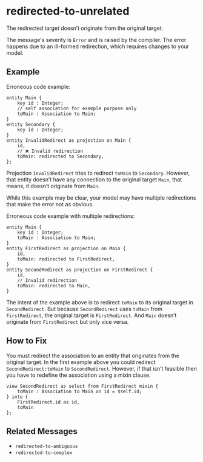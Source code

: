 # redirected-to-unrelated

The redirected target doesn’t originate from the original target.

The message's severity is `Error` and is raised by the compiler.
The error happens due to an ill-formed redirection, which requires changes to
your model.

## Example

Erroneous code example:

```cds
entity Main {
    key id : Integer;
    // self association for example purpose only
    toMain : Association to Main;
}
entity Secondary {
    key id : Integer;
}
entity InvalidRedirect as projection on Main {
    id,
    // ❌ Invalid redirection
    toMain: redirected to Secondary,
};
```

Projection `InvalidRedirect` tries to redirect `toMain` to `Secondary`.
However, that entity doesn’t have any connection to the original target
`Main`, that means, it doesn’t originate from `Main`.

While this example may be clear, your model may have multiple redirections
that make the error not as obvious.

Erroneous code example with multiple redirections:

```cds
entity Main {
    key id : Integer;
    toMain : Association to Main;
}
entity FirstRedirect as projection on Main {
    id,
    toMain: redirected to FirstRedirect,
}
entity SecondRedirect as projection on FirstRedirect {
    id,
    // Invalid redirection
    toMain: redirected to Main,
}
```

The intent of the example above is to redirect `toMain` to its original target
in `SecondRedirect`.  But because `SecondRedirect` uses `toMain` from
`FirstRedirect`, the original target is `FirstRedirect`.  And `Main` doesn’t
originate from `FirstRedirect` but only vice versa.

## How to Fix

You must redirect the association to an entity that originates from the
original target.  In the first example above you could redirect
`SecondRedirect:toMain` to `SecondRedirect`.  However, if that isn’t feasible
then you have to redefine the association using a mixin clause.

```cds
view SecondRedirect as select from FirstRedirect mixin {
    toMain : Association to Main on id = $self.id;
} into {
    FirstRedirect.id as id,
    toMain
};
```

## Related Messages

- `redirected-to-ambiguous`
- `redirected-to-complex`
